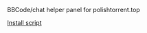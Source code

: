 BBCode/chat helper panel for polishtorrent.top

[Install script](https://greasyfork.org/en/scripts/553784-unit3d-chatbox-polishtorrent-top-edition)
